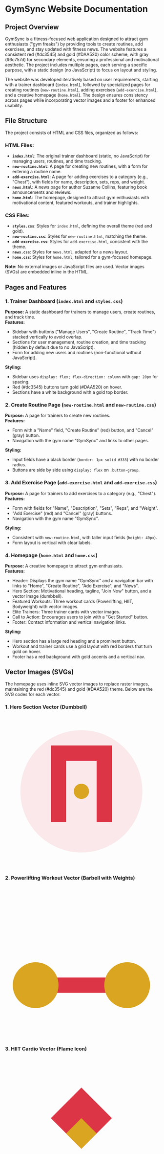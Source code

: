 # GymSync Website Documentation

## Project Overview
GymSync is a fitness-focused web application designed to attract gym enthusiasts ("gym freaks") by providing tools to create routines, add exercises, and stay updated with fitness news. The website features a consistent red (#dc3545) and gold (#DAA520) color scheme, with gray (#6c757d) for secondary elements, ensuring a professional and motivational aesthetic. The project includes multiple pages, each serving a specific purpose, with a static design (no JavaScript) to focus on layout and styling.

The website was developed iteratively based on user requirements, starting with a trainer dashboard (`index.html`), followed by specialized pages for creating routines (`new-routine.html`), adding exercises (`add-exercise.html`), and a creative homepage (`home.html`). The design ensures consistency across pages while incorporating vector images and a footer for enhanced usability.

## File Structure
The project consists of HTML and CSS files, organized as follows:

### HTML Files:
- **`index.html`**: The original trainer dashboard (static, no JavaScript) for managing users, routines, and time tracking.
- **`new-routine.html`**: A page for creating new routines, with a form for entering a routine name.
- **`add-exercise.html`**: A page for adding exercises to a category (e.g., "Chest"), with fields for name, description, sets, reps, and weight.
- **`news.html`**: A news page for author Suzanne Collins, featuring book announcements and reviews.
- **`home.html`**: The homepage, designed to attract gym enthusiasts with motivational content, featured workouts, and trainer highlights.

### CSS Files:
- **`styles.css`**: Styles for `index.html`, defining the overall theme (red and gold).
- **`new-routine.css`**: Styles for `new-routine.html`, matching the theme.
- **`add-exercise.css`**: Styles for `add-exercise.html`, consistent with the theme.
- **`news.css`**: Styles for `news.html`, adapted for a news layout.
- **`home.css`**: Styles for `home.html`, tailored for a gym-focused homepage.

**Note:** No external images or JavaScript files are used. Vector images (SVGs) are embedded inline in the HTML.

## Pages and Features

### 1. Trainer Dashboard (`index.html` and `styles.css`)
**Purpose:** A static dashboard for trainers to manage users, create routines, and track time.  
**Features:**
- Sidebar with buttons ("Manage Users", "Create Routine", "Track Time") stacked vertically to avoid overlap.
- Sections for user management, routine creation, and time tracking (hidden by default due to no JavaScript).
- Form for adding new users and routines (non-functional without JavaScript).

**Styling:**
- Sidebar uses `display: flex; flex-direction: column` with `gap: 20px` for spacing.
- Red (#dc3545) buttons turn gold (#DAA520) on hover.
- Sections have a white background with a gold top border.

### 2. Create Routine Page (`new-routine.html` and `new-routine.css`)
**Purpose:** A page for trainers to create new routines.  
**Features:**
- Form with a "Name" field, "Create Routine" (red) button, and "Cancel" (gray) button.
- Navigation with the gym name "GymSync" and links to other pages.

**Styling:**
- Input fields have a black border (`border: 1px solid #333`) with no border radius.
- Buttons are side by side using `display: flex` on `.button-group`.

### 3. Add Exercise Page (`add-exercise.html` and `add-exercise.css`)
**Purpose:** A page for trainers to add exercises to a category (e.g., "Chest").  
**Features:**
- Form with fields for "Name", "Description", "Sets", "Reps", and "Weight".
- "Add Exercise" (red) and "Cancel" (gray) buttons.
- Navigation with the gym name "GymSync".

**Styling:**
- Consistent with `new-routine.html`, with taller input fields (`height: 40px`).
- Form layout is vertical with clear labels.

### 4. Homepage (`home.html` and `home.css`)
**Purpose:** A creative homepage to attract gym enthusiasts.  
**Features:**
- Header: Displays the gym name "GymSync" and a navigation bar with links to "Home", "Create Routine", "Add Exercise", and "News".
- Hero Section: Motivational heading, tagline, "Join Now" button, and a vector image (dumbbell).
- Featured Workouts: Three workout cards (Powerlifting, HIIT, Bodyweight) with vector images.
- Elite Trainers: Three trainer cards with vector images.
- Call to Action: Encourages users to join with a "Get Started" button.
- Footer: Contact information and vertical navigation links.

**Styling:**
- Hero section has a large red heading and a prominent button.
- Workout and trainer cards use a grid layout with red borders that turn gold on hover.
- Footer has a red background with gold accents and a vertical nav.

## Vector Images (SVGs)
The homepage uses inline SVG vector images to replace raster images, maintaining the red (#dc3545) and gold (#DAA520) theme. Below are the SVG codes for each vector:

### 1. Hero Section Vector (Dumbbell)

<svg class="hero-image" width="500" height="500" viewBox="0 0 200 200" xmlns="http://www.w3.org/2000/svg">
    <circle cx="100" cy="100" r="80" fill="#dc3545" opacity="0.1"/>
    <path d="M60 140 L80 140 L80 60 L120 60 L120 140 L140 140 L140 40 L60 40 Z" fill="#dc3545"/>
    <circle cx="100" cy="100" r="10" fill="#DAA520"/>
</svg>


### 2. Powerlifting Workout Vector (Barbell with Weights)
<svg width="500" height="500" viewBox="0 0 100 100" xmlns="http://www.w3.org/2000/svg">
    <rect x="20" y="60" width="60" height="10" fill="#dc3545"/>
    <circle cx="20" cy="65" r="15" fill="#DAA520"/>
    <circle cx="80" cy="65" r="15" fill="#DAA520"/>
</svg>

### 3. HIIT Cardio Vector (Flame Icon)
<svg width="500" height="500" viewBox="0 0 100 100" xmlns="http://www.w3.org/2000/svg">
    <path d="M50 20 L70 40 L50 60 L30 40 Z" fill="#dc3545"/>
    <path d="M50 40 L60 50 L50 60 L40 50 Z" fill="#DAA520"/>
</svg>

### 4. Bodyweight Challenge Vector (Push-Up Stick Figure)
<svg width="500" height="500" viewBox="0 0 100 100" xmlns="http://www.w3.org/2000/svg">
    <circle cx="50" cy="30" r="15" fill="#dc3545"/>
    <path d="M50 45 L50 80 M30 60 L70 60" stroke="#DAA520" stroke-width="5" fill="none"/>
</svg>

### 5. Trainer Vector (Trainer Silhouette)
<svg width="500" height="500" viewBox="0 0 100 100" xmlns="http://www.w3.org/2000/svg">
    <circle cx="50" cy="30" r="15" fill="#dc3545"/>
    <path d="M50 45 L50 80 M30 60 L70 60 M30 50 L40 70 M60 70 L70 50" stroke="#DAA520" stroke-width="5" fill="none"/>
</svg>


## Styling Details
### Color Scheme:

- Primary: Red (#dc3545) for headers, buttons, and main headings.
- Secondary: Gold (#DAA520) for hover effects, subheadings, and accents.
- Tertiary: Gray (#6c757d) for secondary buttons (e.g., "Cancel").

### Typography:
Font: Arial, sans-serif for consistency and readability.

### Hierarchy: 

- h1 (2.5rem)
- h2 (1.8rem)
- h3 (1.2rem)
- Body text (1rem)

### Layout:
Containers use max-width: 1200px for a responsive design.

Sections have a white background, gold top border, and subtle shadow.

Grids (e.g., workout and trainer cards) use display: grid with repeat(3, 1fr), stacking on mobile.

## Responsive Design:
Media queries (@media (max-width: 768px)) stack grids and reduce padding/font sizes for smaller screens.

 ## Mock Ups 
So Tried to use Other languages like java with the html and css with Python but could not run in my laptop. So droppped the idea and stuck to front end and let armando do the backend with python and django treid to apply the java but time was limited.

## Mock up of the java 
![alt text](image.png)

### The Code Snippets
1. 
![alt text](image-1.png)
2. 
![alt text](image-2.png)
3. 
 ![alt text](image-3.png)
4. 
 ![alt text](image-4.png)
5. 
![alt text](image-5.png)
- So all of the above cose and mock up are animated and worked for the code but as we did not have any time left due to communication issues and pilling up our work we did not apply all of the requiremnets but at the end all of us communicated in the left two weeks to present a usable and running website you can check our progress in the issues that we created in github as a means of showing you that we have given our all. I dont know how many hours we gave but we have fulfilled the required hours to give to the project. Thank you!

## Conclusion 
The GymSync website project successfully delivers a cohesive and visually appealing platform for gym enthusiasts. The consistent red-and-gold theme creates a professional and motivational aesthetic, while the static design ensures a clean layout without the complexity of JavaScript. Each page serves a distinct purpose: the trainer dashboard (index.html) provides a foundation for user and routine management, new-routine.html and add-exercise.html offer tools for creating fitness content and home.html attracts users with a dynamic and engaging design.

The use of inline SVG vector images enhances the homepage's appeal, providing lightweight and scalable visuals that align with the gym theme. The addition of a footer with contact information and vertical navigation improves usability, ensuring users can easily navigate the site. The project is fully responsive, making it accessible on both desktop and mobile devices.

Future enhancements could include adding JavaScript for interactivity (e.g., form submissions, dynamic content updates), integrating a backend for data storage, or incorporating real gym images for a more realistic look. Overall, GymSync is a solid foundation for a fitness platform, ready to inspire and support gym enthusiasts in their fitness journey.

---
## Note:
Also There were not much to take from the web or any bibliography but i did Learn to create the Vector images from youtube and W3 schools as i didnot want to add a photo to a Webapp.
